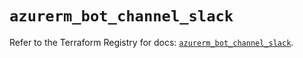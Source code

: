 # `azurerm_bot_channel_slack`

Refer to the Terraform Registry for docs: [`azurerm_bot_channel_slack`](https://registry.terraform.io/providers/hashicorp/azurerm/3.89.0/docs/resources/bot_channel_slack).

